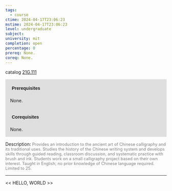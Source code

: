 ```yaml
---
tags:
  - course
ctime: 2024-04-17T23:06:23
mstime: 2024-04-17T23:06:23
level: undergraduate
subject: 
university: mit
completion: open
percentage: 0
prereq: None.
coreq: None.
---
```


catalog [21G.111](http://student.mit.edu/catalog/m21Ga.html#21G.111)

<span style="display: block; padding: 15px; background-color: rgb(100, 100, 100, 0.2);"><font id="m_prereq2311_0" style="display: block; font-family: Arial, sans-serif; font-weight: bold; padding: 5px">Prerequisites</font><br><span id="prereq2311_0">None.</span></span>
<span style="display: block; padding: 15px; background-color: rgb(100, 100, 100, 0.2);"><font id="m_coreq2311_0" style="display: block; font-family: Arial, sans-serif; font-weight: bold; padding: 5px">Corequisites</font><br><span id="coreq2311_0">None.</span></span>

<font style="">Description:</font>
<font style="color: grey; font-size: 0.8rem;">Provides an introduction to the ancient art of Chinese calligraphy and its traditional uses. Studies the history of the Chinese writing system and develops skills through guided reading, classroom discussion, and systematic practice with brush and ink. Students work on a small calligraphy project based on their own interest. Taught in English; no prior knowledge of Chinese language required. Limited to 25.</font>



---

<< HELLO, WORLD >>
